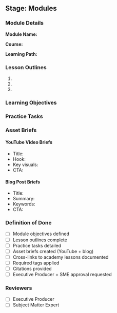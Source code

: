 ## Stage: Modules

### Module Details
<!-- Provide module details -->

**Module Name:**

**Course:**

**Learning Path:**

### Lesson Outlines
<!-- List lessons in this module -->

1. 
2. 
3. 

### Learning Objectives
<!-- What will learners achieve in this module? -->

### Practice Tasks
<!-- Describe hands-on practice tasks -->

### Asset Briefs
<!-- Map to specific assets -->

#### YouTube Video Briefs
- Title:
- Hook:
- Key visuals:
- CTA:

#### Blog Post Briefs
- Title:
- Summary:
- Keywords:
- CTA:

### Definition of Done
- [ ] Module objectives defined
- [ ] Lesson outlines complete
- [ ] Practice tasks detailed
- [ ] Asset briefs created (YouTube + blog)
- [ ] Cross-links to academy lessons documented
- [ ] Required tags applied
- [ ] Citations provided
- [ ] Executive Producer + SME approval requested

### Reviewers
- [ ] Executive Producer
- [ ] Subject Matter Expert
